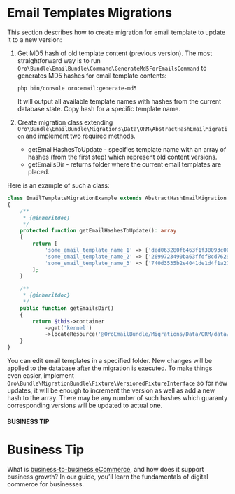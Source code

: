 # Email Templates Migrations

This section describes how to create migration for email template to update it to a new version:

1. Get MD5 hash of old template content (previous version). The most straightforward way is to run `Oro\Bundle\EmailBundle\Command\GenerateMd5ForEmailsCommand` to generates MD5 hashes for email template contents:
   ```none
   php bin/console oro:email:generate-md5
   ```

   It will output all available template names with hashes from the current database state. Copy hash for a specific template name.
2. Create migration class extending `Oro\Bundle\EmailBundle\Migrations\Data\ORM\AbstractHashEmailMigration` and implement two required methods.
   * getEmailHashesToUpdate - specifies template name with an array of hashes (from the first step) which represent old content versions.
   * getEmailsDir - returns folder where the current email templates are placed.

Here is an example of such a class:

```php
class EmailTemplateMigrationExample extends AbstractHashEmailMigration
{
    /**
     * {@inheritdoc}
     */
    protected function getEmailHashesToUpdate(): array
    {
        return [
            'some_email_template_name_1' => ['ded063280f6463f1f30093c00e58b123'],
            'some_email_template_name_2' => ['2699723490ba63ffdf8cd76292bd8456'],
            'some_email_template_name_3' => ['740d3535b2e4041de1d4f1a274e4e789'],
        ];
    }

    /**
     * {@inheritdoc}
     */
    public function getEmailsDir()
    {
        return $this->container
            ->get('kernel')
            ->locateResource('@OroEmailBundle/Migrations/Data/ORM/data/emails');
    }
}
```

You can edit email templates in a specified folder. New changes will be applied to the database after the migration is executed. To make things even easier, implement  `Oro\Bundle\MigrationBundle\Fixture\VersionedFixtureInterface` so for new updates, it will be enough to increment the version as well as add a new hash to the array. There may be any number of such hashes which guaranty corresponding versions will be updated to actual one.

#### BUSINESS TIP
# Business Tip

What is <a href="https://oroinc.com/b2b-ecommerce/what-is-b2b-ecommerce/" target="_blank">business-to-business eCommerce</a>, and how does it support business growth? In our guide, you’ll learn the fundamentals of digital commerce for businesses.
